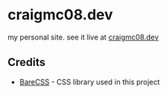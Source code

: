 # craigmc08.dev
my personal site. see it live at [craigmc08.dev](https://craigmc08.dev)

## Credits
- [BareCSS](http://barecss.com/) - CSS library used in this project